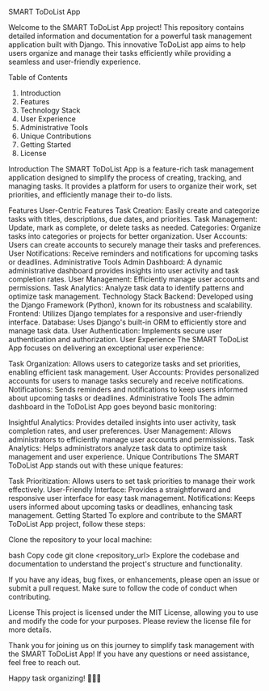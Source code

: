 SMART ToDoList App

Welcome to the SMART ToDoList App project! This repository contains detailed information and documentation for a powerful task management application built with Django. This innovative ToDoList app aims to help users organize and manage their tasks efficiently while providing a seamless and user-friendly experience.

Table of Contents
1. Introduction
2. Features
3. Technology Stack
4. User Experience
5. Administrative Tools
6. Unique Contributions
7. Getting Started
8. License

Introduction
The SMART ToDoList App is a feature-rich task management application designed to simplify the process of creating, tracking, and managing tasks. It provides a platform for users to organize their work, set priorities, and efficiently manage their to-do lists.

Features
User-Centric Features
Task Creation: Easily create and categorize tasks with titles, descriptions, due dates, and priorities.
Task Management: Update, mark as complete, or delete tasks as needed.
Categories: Organize tasks into categories or projects for better organization.
User Accounts: Users can create accounts to securely manage their tasks and preferences.
User Notifications: Receive reminders and notifications for upcoming tasks or deadlines.
Administrative Tools
Admin Dashboard: A dynamic administrative dashboard provides insights into user activity and task completion rates.
User Management: Efficiently manage user accounts and permissions.
Task Analytics: Analyze task data to identify patterns and optimize task management.
Technology Stack
Backend: Developed using the Django Framework (Python), known for its robustness and scalability.
Frontend: Utilizes Django templates for a responsive and user-friendly interface.
Database: Uses Django's built-in ORM to efficiently store and manage task data.
User Authentication: Implements secure user authentication and authorization.
User Experience
The SMART ToDoList App focuses on delivering an exceptional user experience:

Task Organization: Allows users to categorize tasks and set priorities, enabling efficient task management.
User Accounts: Provides personalized accounts for users to manage tasks securely and receive notifications.
Notifications: Sends reminders and notifications to keep users informed about upcoming tasks or deadlines.
Administrative Tools
The admin dashboard in the ToDoList App goes beyond basic monitoring:

Insightful Analytics: Provides detailed insights into user activity, task completion rates, and user preferences.
User Management: Allows administrators to efficiently manage user accounts and permissions.
Task Analytics: Helps administrators analyze task data to optimize task management and user experience.
Unique Contributions
The SMART ToDoList App stands out with these unique features:

Task Prioritization: Allows users to set task priorities to manage their work effectively.
User-Friendly Interface: Provides a straightforward and responsive user interface for easy task management.
Notifications: Keeps users informed about upcoming tasks or deadlines, enhancing task management.
Getting Started
To explore and contribute to the SMART ToDoList App project, follow these steps:

Clone the repository to your local machine:

bash
Copy code
git clone <repository_url>
Explore the codebase and documentation to understand the project's structure and functionality.

If you have any ideas, bug fixes, or enhancements, please open an issue or submit a pull request. Make sure to follow the code of conduct when contributing.

License
This project is licensed under the MIT License, allowing you to use and modify the code for your purposes. Please review the license file for more details.

Thank you for joining us on this journey to simplify task management with the SMART ToDoList App! If you have any questions or need assistance, feel free to reach out.

Happy task organizing! 📝📅🚀

